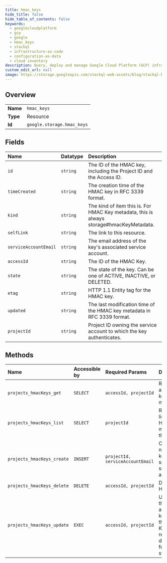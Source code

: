 ```yaml
---
title: hmac_keys
hide_title: false
hide_table_of_contents: false
keywords:
  - googlecloudplatform
  - gcp
  - google
  - hmac_keys
  - stackql
  - infrastructure-as-code
  - configuration-as-data
  - cloud inventory
description: Query, deploy and manage Google Cloud Platform (GCP) infrastructure and resources using SQL
custom_edit_url: null
image: https://storage.googleapis.com/stackql-web-assets/blog/stackql-blog-post-featured-image.png
---
```

  
    

## Overview
<table><tbody>
<tr><td><b>Name</b></td><td><code>hmac_keys</code></td></tr>
<tr><td><b>Type</b></td><td>Resource</td></tr>
<tr><td><b>Id</b></td><td><code>google.storage.hmac_keys</code></td></tr>
</tbody></table>

## Fields
| Name | Datatype | Description |
|:-----|:---------|:------------|
| `id` | `string` | The ID of the HMAC key, including the Project ID and the Access ID. |
| `timeCreated` | `string` | The creation time of the HMAC key in RFC 3339 format. |
| `kind` | `string` | The kind of item this is. For HMAC Key metadata, this is always storage#hmacKeyMetadata. |
| `selfLink` | `string` | The link to this resource. |
| `serviceAccountEmail` | `string` | The email address of the key's associated service account. |
| `accessId` | `string` | The ID of the HMAC Key. |
| `state` | `string` | The state of the key. Can be one of ACTIVE, INACTIVE, or DELETED. |
| `etag` | `string` | HTTP 1.1 Entity tag for the HMAC key. |
| `updated` | `string` | The last modification time of the HMAC key metadata in RFC 3339 format. |
| `projectId` | `string` | Project ID owning the service account to which the key authenticates. |
## Methods
| Name | Accessible by | Required Params | Description |
|:-----|:--------------|:----------------|:------------|
| `projects_hmacKeys_get` | `SELECT` | `accessId, projectId` | Retrieves an HMAC key's metadata |
| `projects_hmacKeys_list` | `SELECT` | `projectId` | Retrieves a list of HMAC keys matching the criteria. |
| `projects_hmacKeys_create` | `INSERT` | `projectId, serviceAccountEmail` | Creates a new HMAC key for the specified service account. |
| `projects_hmacKeys_delete` | `DELETE` | `accessId, projectId` | Deletes an HMAC key. |
| `projects_hmacKeys_update` | `EXEC` | `accessId, projectId` | Updates the state of an HMAC key. See the HMAC Key resource descriptor for valid states. |

